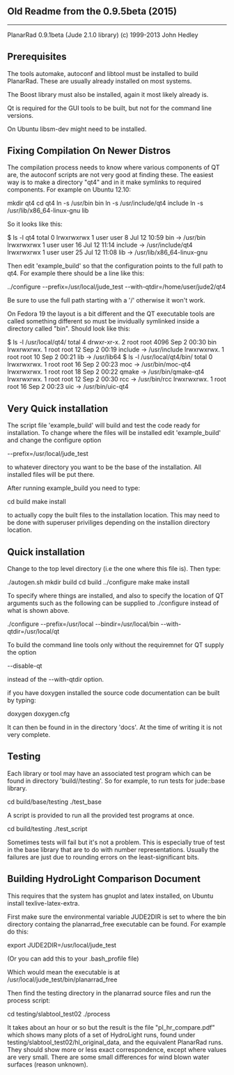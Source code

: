 ## Old Readme from the 0.9.5beta (2015)
------------------------------------------------------
PlanarRad 0.9.1beta (Jude 2.1.0 library)
(c) 1999-2013 John Hedley

Prerequisites
-------------

The tools automake, autoconf and libtool must be installed to build PlanarRad.
These are usually already installed on most systems.

The Boost library must also be installed, again it most likely already is.

Qt is required for the GUI tools to be built, but not for the command line versions.

On Ubuntu libsm-dev might need to be installed.


Fixing Compilation On Newer Distros
-----------------------------------

The compilation process needs to know where various components of QT are, the autoconf scripts are not very good at finding these. The easiest way is to make a directory "qt4" and in it make symlinks to required components. For example on Ubuntu 12.10:

mkdir qt4
cd qt4
ln -s /usr/bin bin
ln -s /usr/include/qt4 include
ln -s /usr/lib/x86_64-linux-gnu lib

So it looks like this:

$ ls -l qt4
total 0
lrwxrwxrwx 1 user user  8 Jul 12 10:59 bin -> /usr/bin
lrwxrwxrwx 1 user user 16 Jul 12 11:14 include -> /usr/include/qt4
lrwxrwxrwx 1 user user 25 Jul 12 11:08 lib -> /usr/lib/x86_64-linux-gnu

Then edit 'example_build' so that the configuration points to the full path to qt4. For example there should be a line like this:

../configure --prefix=/usr/local/jude_test --with-qtdir=/home/user/jude2/qt4

Be sure to use the full path starting with a '/' otherwise it won't work.

On Fedora 19 the layout is a bit different and the QT executable tools are called something different so must be invidually symlinked inside a directory called "bin". Should look like this:

$ ls -l /usr/local/qt4/
total 4
drwxr-xr-x. 2 root root 4096 Sep  2 00:30 bin
lrwxrwxrwx. 1 root root   12 Sep  2 00:19 include -> /usr/include
lrwxrwxrwx. 1 root root   10 Sep  2 00:21 lib -> /usr/lib64
$ ls -l /usr/local/qt4/bin/
total 0
lrwxrwxrwx. 1 root root 16 Sep  2 00:23 moc -> /usr/bin/moc-qt4
lrwxrwxrwx. 1 root root 18 Sep  2 00:22 qmake -> /usr/bin/qmake-qt4
lrwxrwxrwx. 1 root root 12 Sep  2 00:30 rcc -> /usr/bin/rcc
lrwxrwxrwx. 1 root root 16 Sep  2 00:23 uic -> /usr/bin/uic-qt4


Very Quick installation
-----------------------

The script file 'example_build' will build and test the code ready for installation.
To change where the files will be installed edit 'example_build' and change the configure option

--prefix=/usr/local/jude_test

to whatever directory you want to be the base of the installation.
All installed files will be put there.

After running example_build you need to type:

cd build
make install

to actually copy the built files to the installation location.
This may need to be done with superuser priviliges depending on the installion directory location.


Quick installation
------------------

Change to the top level directory (i.e the one where this file is).
Then type:

./autogen.sh
mkdir build
cd build
../configure
make
make install

To specify where things are installed, and also to specify the location of QT arguments 
such as the following can be supplied to ./configure instead of what is shown above.

./configure --prefix=/usr/local --bindir=/usr/local/bin --with-qtdir=/usr/local/qt

To build the command line tools only without the requiremnet for QT supply the option

--disable-qt

instead of the --with-qtdir option.

if you have doxygen installed the source code documentation can be built by typing:

doxygen doxygen.cfg

It can then be found in in the directory 'docs'. At the time of writing it is not very complete.


Testing
-------

Each library or tool may have an associated test program which can be found in directory 
'build/<libname>/testing'. So for example, to run tests for jude::base library.

cd build/base/testing
./test_base

A script is provided to run all the provided test programs at once.

cd build/testing
./test_script

Sometimes tests will fail but it's not a problem. This is especially true of test in the base 
library that are to do with number representations. Usually the failures are just due to 
rounding errors on the least-significant bits.


Building HydroLight Comparison Document
---------------------------------------

This requires that the system has gnuplot and latex installed, on Ubuntu install texlive-latex-extra.

First make sure the environmental variable JUDE2DIR is set to where the bin directory containg the planarrad_free executable can be found.
For example do this:

export JUDE2DIR=/usr/local/jude_test

(Or you can add this to your .bash_profile file)

Which would mean the executable is at /usr/local/jude_test/bin/planarrad_free

Then find the testing directory in the planarrad source files and run the process script:

cd testing/slabtool_test02
./process

It takes about an hour or so but the result is the file "pl_hr_compare.pdf" which shows many plots of a set of HydroLight runs, found under testing/slabtool_test02/hl_original_data, and the equivalent PlanarRad runs. They should show more or less exact correspondence, except where values are very small. There are some small differences for wind blown water surfaces (reason unknown).
